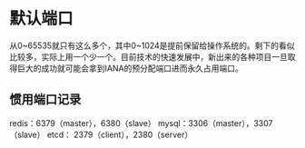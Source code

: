 # 默认端口

从0~65535就只有这么多个，其中0~1024是提前保留给操作系统的。剩下的看似比较多，实际上用一个少一个。目前技术的快速发展中，新出来的各种项目一旦取得巨大的成功就可能会拿到IANA的预分配端口进而永久占用端口。

## 惯用端口记录

redis：6379（master），6380（slave）
mysql：3306（master），3307（slave）
etcd： 2379（client），2380（server）
